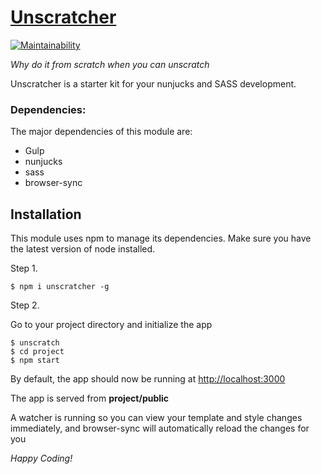 # [Unscratcher](https://www.npmjs.com/package/unscratcher)

[![Maintainability](https://api.codeclimate.com/v1/badges/b24c16ed61912a81c220/maintainability)](https://codeclimate.com/github/akritibhusal/npm-unscratch-nunjucks-sass/maintainability)

*Why do it from scratch when you can unscratch*

Unscratcher is a starter kit for your nunjucks and SASS development.

### Dependencies:

The major dependencies of this module are:

- Gulp
- nunjucks
- sass
- browser-sync

## Installation

This module uses npm to manage its dependencies. Make sure you have the latest version of node installed.

Step 1.

`$ npm i unscratcher -g`

Step 2.

Go to your project directory and initialize the app

```
$ unscratch
$ cd project
$ npm start
```

By default, the app should now be running at [http://localhost:3000](http://localhost:3000)

The app is served from **project/public**

A watcher is running so you can view your template and style changes immediately, and browser-sync will automatically reload the changes for you

*Happy Coding!*
